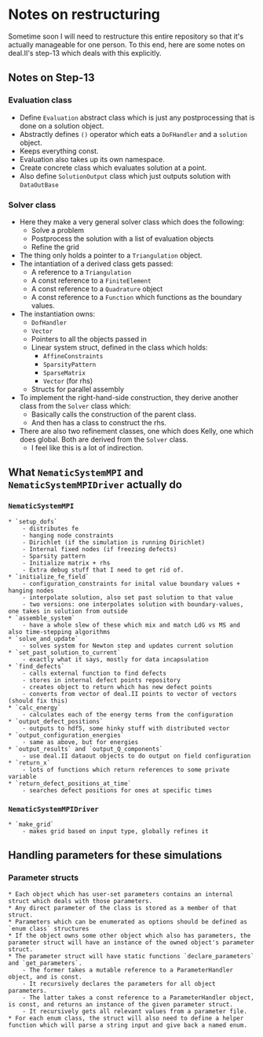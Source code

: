 # Notes on restructuring

Sometime soon I will need to restructure this entire repository so that it's actually manageable for one person.
To this end, here are some notes on deal.II's step-13 which deals with this explicitly.

## Notes on Step-13

### Evaluation class

* Define `Evaluation` abstract class which is just any postprocessing that is done on a solution object.
* Abstractly defines `()` operator which eats a `DoFHandler` and a `solution` object.
* Keeps everything const.
* Evaluation also takes up its own namespace.
* Create concrete class which evaluates solution at a point.
* Also define `SolutionOutput` class which just outputs solution with `DataOutBase`

### Solver class

* Here they make a very general solver class which does the following:
    - Solve a problem
    - Postprocess the solution with a list of evaluation objects
    - Refine the grid
* The thing only holds a pointer to a `Triangulation` object.
* The intantiation of a derived class gets passed:
    - A reference to a `Triangulation`
    - A const reference to a `FiniteElement`
    - A const reference to a `Quadrature` object
    - A const reference to a `Function` which functions as the boundary values.
* The instantiation owns:
    - `DofHandler`
    - `Vector`
    - Pointers to all the objects passed in
    - Linear system struct, defined in the class which holds:
        - `AffineConstraints`
        - `SparsityPattern`
        - `SparseMatrix`
        - `Vector` (for rhs)
    - Structs for parallel assembly
* To implement the right-hand-side construction, they derive another class from the `Solver` class which:
    - Basically calls the construction of the parent class.
    - And then has a class to construct the rhs.
* There are also two refinement classes, one which does Kelly, one which does global. Both are derived from the `Solver` class.
    - I feel like this is a lot of indirection.

## What `NematicSystemMPI` and `NematicSystemMPIDriver` actually do

### `NematicSystemMPI`

    * `setup_dofs`
        - distributes fe
        - hanging node constraints
        - Dirichlet (if the simulation is running Dirichlet)
        - Internal fixed nodes (if freezing defects)
        - Sparsity pattern
        - Initialize matrix + rhs
        - Extra debug stuff that I need to get rid of.
    * `initialize_fe_field`
        - configuration_constraints for inital value boundary values + hanging nodes
        - interpolate solution, also set past solution to that value
        - two versions: one interpolates solution with boundary-values, one takes in solution from outside
    * `assemble_system`
        - have a whole slew of these which mix and match LdG vs MS and also time-stepping algorithms
    * `solve_and_update`
        - solves system for Newton step and updates current solution
    * `set_past_solution_to_current`
        - exactly what it says, mostly for data incapsulation
    * `find_defects`
        - calls external function to find defects
        - stores in internal defect points repository
        - creates object to return which has new defect points
        - converts from vector of deal.II points to vector of vectors (should fix this)
    * `calc_energy`
        - calculates each of the energy terms from the configuration
    * `output_defect_positions`
        - outputs to hdf5, some hinky stuff with distributed vector
    * `output_configuration_energies`
        - same as above, but for energies
    * `output_results` and `output_Q_components`
        - use deal.II dataout objects to do output on field configuration
    * `return_x`
        - lots of functions which return references to some private variable
    * `return_defect_positions_at_time`
        - searches defect positions for ones at specific times

### `NematicSystemMPIDriver`

    * `make_grid`
        - makes grid based on input type, globally refines it

## Handling parameters for these simulations

### Parameter structs

    * Each object which has user-set parameters contains an internal struct which deals with those parameters.
    * Any direct parameter of the class is stored as a member of that struct.
    * Parameters which can be enumerated as options should be defined as `enum class` structures
    * If the object owns some other object which also has parameters, the parameter struct will have an instance of the owned object's parameter struct.
    * The parameter struct will have static functions `declare_parameters` and `get_parameters`. 
        - The former takes a mutable reference to a ParameterHandler object, and is const.
        - It recursively declares the parameters for all object parameters.
        - The latter takes a const reference to a ParameterHandler object, is const, and returns an instance of the given parameter struct.
        - It recursively gets all relevant values from a parameter file.
    * For each enum class, the struct will also need to define a helper function which will parse a string input and give back a named enum.
